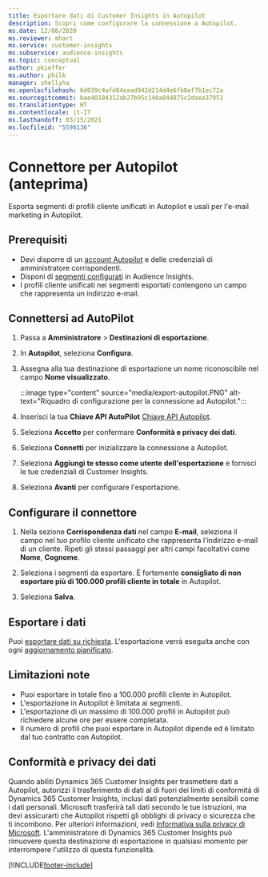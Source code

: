 ```yaml
---
title: Esportare dati di Customer Insights in Autopilot
description: Scopri come configurare la connessione a Autopilot.
ms.date: 12/08/2020
ms.reviewer: mhart
ms.service: customer-insights
ms.subservice: audience-insights
ms.topic: conceptual
author: pkieffer
ms.author: philk
manager: shellyha
ms.openlocfilehash: 6d039c4afd84eaad942d214d4e6fb8ef7b1ec72a
ms.sourcegitcommit: bae40184312ab27b95c140a044875c2daea37951
ms.translationtype: HT
ms.contentlocale: it-IT
ms.lasthandoff: 03/15/2021
ms.locfileid: "5596136"
---
```

# <a name="connector-for-autopilot-preview"></a>Connettore per Autopilot (anteprima)

Esporta segmenti di profili cliente unificati in Autopilot e usali per l'e-mail marketing in Autopilot. 

## <a name="prerequisites"></a>Prerequisiti

-   Devi disporre di un [account Autopilot](https://www.autopilothq.com/) e delle credenziali di amministratore corrispondenti.
-   Disponi di [segmenti configurati](segments.md) in Audience Insights.
-   I profili cliente unificati nei segmenti esportati contengono un campo che rappresenta un indirizzo e-mail.

## <a name="connect-to-autopilot"></a>Connettersi ad AutoPilot

1. Passa a **Amministratore** > **Destinazioni di esportazione**.

1. In **Autopilot**, seleziona **Configura**.

1. Assegna alla tua destinazione di esportazione un nome riconoscibile nel campo **Nome visualizzato**.

   :::image type="content" source="media/export-autopilot.PNG" alt-text="Riquadro di configurazione per la connessione ad Autopilot.":::

1. Inserisci la tua **Chiave API AutoPilot** [Chiave API Autopilot](https://autopilot.docs.apiary.io/#).

1. Seleziona **Accetto** per confermare **Conformità e privacy dei dati**.

1. Seleziona **Connetti** per inizializzare la connessione a Autopilot.

1. Seleziona **Aggiungi te stesso come utente dell'esportazione** e fornisci le tue credenziali di Customer Insights.

1. Seleziona **Avanti** per configurare l'esportazione.

## <a name="configure-the-connector"></a>Configurare il connettore

1. Nella sezione **Corrispondenza dati** nel campo **E-mail**, seleziona il campo nel tuo profilo cliente unificato che rappresenta l'indirizzo e-mail di un cliente. Ripeti gli stessi passaggi per altri campi facoltativi come **Nome**, **Cognome**.

1. Seleziona i segmenti da esportare. È fortemente **consigliato di non esportare più di 100.000 profili cliente in totale** in Autopilot. 

1. Seleziona **Salva**.

## <a name="export-the-data"></a>Esportare i dati

Puoi [esportare dati su richiesta](export-destinations.md). L'esportazione verrà eseguita anche con ogni [aggiornamento pianificato](system.md#schedule-tab).

## <a name="known-limitations"></a>Limitazioni note

- Puoi esportare in totale fino a 100.000 profili cliente in Autopilot.
- L'esportazione in Autopilot è limitata ai segmenti.
- L'esportazione di un massimo di 100.000 profili in Autopilot può richiedere alcune ore per essere completata. 
- Il numero di profili che puoi esportare in Autopilot dipende ed è limitato dal tuo contratto con Autopilot.

## <a name="data-privacy-and-compliance"></a>Conformità e privacy dei dati

Quando abiliti Dynamics 365 Customer Insights per trasmettere dati a Autopilot, autorizzi il trasferimento di dati al di fuori dei limiti di conformità di Dynamics 365 Customer Insights, inclusi dati potenzialmente sensibili come i dati personali. Microsoft trasferirà tali dati secondo le tue istruzioni, ma devi assicurarti che Autopilot rispetti gli obblighi di privacy o sicurezza che ti incombono. Per ulteriori informazioni, vedi [Informativa sulla privacy di Microsoft](https://go.microsoft.com/fwlink/?linkid=396732).
L'amministratore di Dynamics 365 Customer Insights può rimuovere questa destinazione di esportazione in qualsiasi momento per interrompere l'utilizzo di questa funzionalità.


[!INCLUDE[footer-include](../includes/footer-banner.md)]